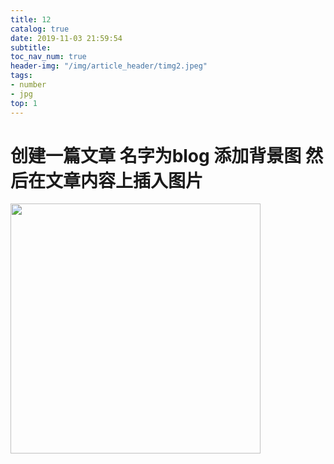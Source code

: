 ```yaml
---
title: 12
catalog: true
date: 2019-11-03 21:59:54
subtitle:
toc_nav_num: true
header-img: "/img/article_header/timg2.jpeg"
tags:
- number
- jpg
top: 1
---
```


# 创建一篇文章 名字为blog 添加背景图 然后在文章内容上插入图片




<img height=400px width=400px src="timg2.jpeg">